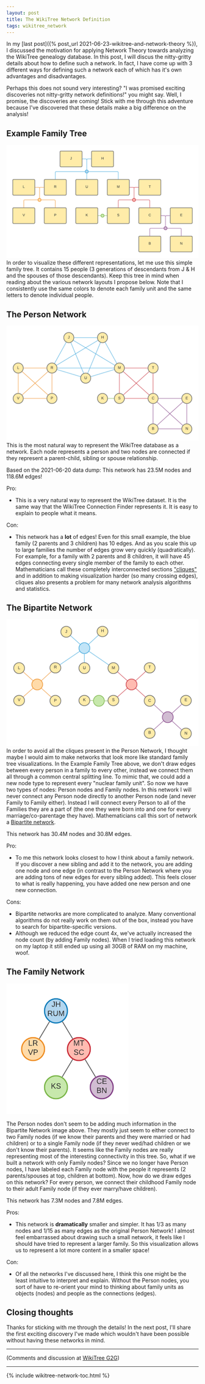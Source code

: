 ```yaml
---
layout: post
title: The WikiTree Network Definition
tags: wikitree_network
---
```


In my [last post]({% post_url 2021-06-23-wikitree-and-network-theory %}), I discussed the motivation for applying Network Theory towards analyzing the WikiTree genealogy database. In this post, I will discus the nitty-gritty details about how to define such a network. In fact, I have come up with 3 different ways for defining such a network each of which has it's own advantages and disadvantages.

Perhaps this does not sound very interesting? "I was promised exciting discoveries not nitty-gritty network definitions!" you might say. Well, I promise, the discoveries are coming! Stick with me through this adventure because I've discovered that these details make a big difference on the analysis!

## Example Family Tree

![Example Family Tree](/assets/images/example_tree.png "Example Family Tree")
In order to visualize these different representations, let me use this simple family tree. It contains 15 people (3 generations of descendants from J & H and the spouses of those descendants). Keep this tree in mind when reading about the various network layouts I propose below. Note that I consistently use the same colors to denote each family unit and the same letters to denote individual people.

## The Person Network

![Example Person Network](/assets/images/example_person_network.png "Example Person Network")
This is the most natural way to represent the WikiTree database as a network. Each node represents a person and two nodes are connected if they represent a parent-child, sibling or spouse relationship.

Based on the 2021-06-20 data dump: This network has 23.5M nodes and 118.6M edges!

Pro:
* This is a very natural way to represent the WikiTree dataset. It is the same way that the WikiTree Connection Finder represents it. It is easy to explain to people what it means.

Con:
* This network has a **lot** of edges! Even for this small example, the blue family (2 parents and 3 children) has 10 edges. And as you scale this up to large families the number of edges grow very quickly (quadratically). For example, for a family with 2 parents and 8 children, it will have 45 edges connecting every single member of the family to each other. Mathematicians call these completely interconnected sections ["cliques"](https://en.wikipedia.org/wiki/Clique_(graph_theory)) and in addition to making visualization harder (so many crossing edges), cliques also presents a problem for many network analysis algorithms and statistics.

## The Bipartite Network

![Example Bipartite Network](/assets/images/example_bipartite_network.png "Example Bipartite Network")
In order to avoid all the cliques present in the Person Network, I thought maybe I would aim to make networks that look more like standard family tree visualizations. In the Example Family Tree above, we don't draw edges between every person in a family to every other, instead we connect them all through a common central splitting line. To mimic that, we could add a new node type to represent every "nuclear family unit". So now we have two types of nodes: Person nodes and Family nodes. In this network I will never connect any Person node directly to another Person node (and never Family to Family either). Instead I will connect every Person to all of the Families they are a part of (the one they were born into and one for every marriage/co-parentage they have). Mathematicians call this sort of network a [Bipartite network](https://en.wikipedia.org/wiki/Bipartite_graph).

This network has 30.4M nodes and 30.8M edges.

Pro:
* To me this network looks closest to how I think about a family network. If you discover a new sibling and add it to the network, you are adding one node and one edge (in contrast to the Person Network where you are adding tons of new edges for every sibling added). This feels closer to what is really happening, you have added one new person and one new connection.

Cons:
* Bipartite networks are more complicated to analyze. Many conventional algorithms do not really work on them out of the box, instead you have to search for bipartite-specific versions.
* Although we reduced the edge count 4x, we've actually increased the node count (by adding Family nodes). When I tried loading this network on my laptop it still ended up using all 30GB of RAM on my machine, woof.

## The Family Network

![Example Family Network](/assets/images/example_family_network.png "Example Family Network")

The Person nodes don't seem to be adding much information in the Bipartite Network image above. They mostly just seem to either connect to two Family nodes (if we know their parents and they were married or had children) or to a single Family node (if they never wed/had children or we don't know their parents). It seems like the Family nodes are really representing most of the interesting connectivity in this tree. So, what if we built a network with only Family nodes? Since we no longer have Person nodes, I have labeled each Family node with the people it represents (2 parents/spouses at top, children at bottom). Now, how do we draw edges on this network? For every person, we connect their childhood Family node to their adult Family node (if they ever marry/have children).

This network has 7.3M nodes and 7.8M edges.

Pros:
* This network is **dramatically** smaller and simpler. It has 1/3 as many nodes and 1/15 as many edges as the original Person Network! I almost feel embarrassed about drawing such a small network, it feels like I should have tried to represent a larger family. So this visualization allows us to represent a lot more content in a smaller space!

Con:
* Of all the networks I've discussed here, I think this one might be the least intuitive to interpret and explain. Without the Person nodes, you sort of have to re-orient your mind to thinking about family units as objects (nodes) and people as the connections (edges).

## Closing thoughts

Thanks for sticking with me through the details! In the next post, I'll share the first exciting discovery I've made which wouldn't have been possible without having these networks in mind.

---------

(Comments and discussion at [WikiTree G2G](https://www.wikitree.com/g2g/1258747/wikitree-network-defined))

---------

{% include wikitree-network-toc.html %}
